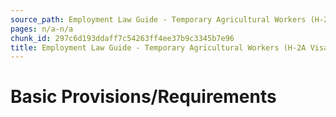 ```yaml
---
source_path: Employment Law Guide - Temporary Agricultural Workers (H-2A Visas).md
pages: n/a-n/a
chunk_id: 297c6d193ddaff7c54263ff4ee37b9c3345b7e96
title: Employment Law Guide - Temporary Agricultural Workers (H-2A Visas)
---
```

# Basic Provisions/Requirements
